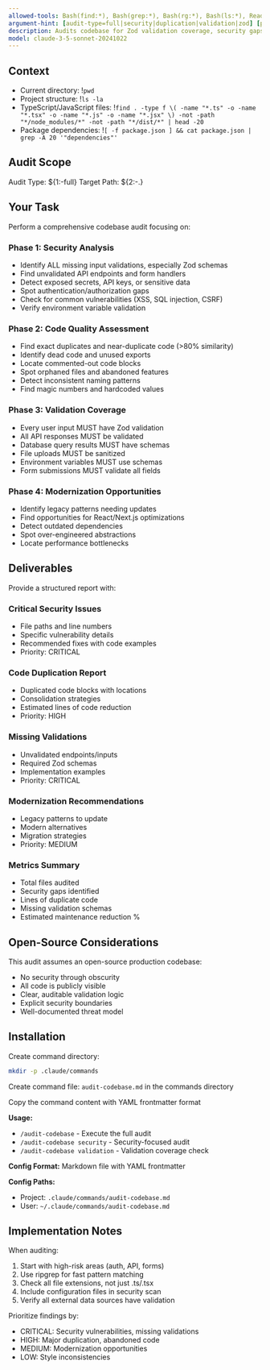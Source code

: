 ```yaml
---
allowed-tools: Bash(find:*), Bash(grep:*), Bash(rg:*), Bash(ls:*), Read, Write, Edit, Grep, Glob, Task
argument-hint: [audit-type=full|security|duplication|validation|zod] [path]
description: Audits codebase for Zod validation coverage, security gaps, and code quality issues
model: claude-3-5-sonnet-20241022
---
```


## Context

- Current directory: !`pwd`
- Project structure: !`ls -la`
- TypeScript/JavaScript files: !`find . -type f \( -name "*.ts" -o -name "*.tsx" -o -name "*.js" -o -name "*.jsx" \) -not -path "*/node_modules/*" -not -path "*/dist/*" | head -20`
- Package dependencies: !`[ -f package.json ] && cat package.json | grep -A 20 '"dependencies"'`

## Audit Scope

Audit Type: ${1:-full}
Target Path: ${2:-.}

## Your Task

Perform a comprehensive codebase audit focusing on:

### Phase 1: Security Analysis
- Identify ALL missing input validations, especially Zod schemas
- Find unvalidated API endpoints and form handlers
- Detect exposed secrets, API keys, or sensitive data
- Spot authentication/authorization gaps
- Check for common vulnerabilities (XSS, SQL injection, CSRF)
- Verify environment variable validation

### Phase 2: Code Quality Assessment
- Find exact duplicates and near-duplicate code (>80% similarity)
- Identify dead code and unused exports
- Locate commented-out code blocks
- Spot orphaned files and abandoned features
- Detect inconsistent naming patterns
- Find magic numbers and hardcoded values

### Phase 3: Validation Coverage
- Every user input MUST have Zod validation
- All API responses MUST be validated
- Database query results MUST have schemas
- File uploads MUST be sanitized
- Environment variables MUST use schemas
- Form submissions MUST validate all fields

### Phase 4: Modernization Opportunities
- Identify legacy patterns needing updates
- Find opportunities for React/Next.js optimizations
- Detect outdated dependencies
- Spot over-engineered abstractions
- Locate performance bottlenecks

## Deliverables

Provide a structured report with:

### Critical Security Issues
- File paths and line numbers
- Specific vulnerability details
- Recommended fixes with code examples
- Priority: CRITICAL

### Code Duplication Report
- Duplicated code blocks with locations
- Consolidation strategies
- Estimated lines of code reduction
- Priority: HIGH

### Missing Validations
- Unvalidated endpoints/inputs
- Required Zod schemas
- Implementation examples
- Priority: CRITICAL

### Modernization Recommendations
- Legacy patterns to update
- Modern alternatives
- Migration strategies
- Priority: MEDIUM

### Metrics Summary
- Total files audited
- Security gaps identified
- Lines of duplicate code
- Missing validation schemas
- Estimated maintenance reduction %

## Open-Source Considerations

This audit assumes an open-source production codebase:
- No security through obscurity
- All code is publicly visible
- Clear, auditable validation logic
- Explicit security boundaries
- Well-documented threat model

## Installation

Create command directory:
```bash
mkdir -p .claude/commands
```

Create command file: `audit-codebase.md` in the commands directory

Copy the command content with YAML frontmatter format

**Usage:**
- `/audit-codebase` - Execute the full audit
- `/audit-codebase security` - Security-focused audit
- `/audit-codebase validation` - Validation coverage check

**Config Format:** Markdown file with YAML frontmatter

**Config Paths:**
- Project: `.claude/commands/audit-codebase.md`
- User: `~/.claude/commands/audit-codebase.md`

## Implementation Notes

When auditing:
1. Start with high-risk areas (auth, API, forms)
2. Use ripgrep for fast pattern matching
3. Check all file extensions, not just .ts/.tsx
4. Include configuration files in security scan
5. Verify all external data sources have validation

Prioritize findings by:
- CRITICAL: Security vulnerabilities, missing validations
- HIGH: Major duplication, abandoned code
- MEDIUM: Modernization opportunities
- LOW: Style inconsistencies